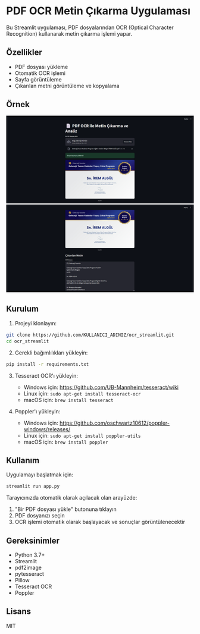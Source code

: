 # PDF OCR Metin Çıkarma Uygulaması

Bu Streamlit uygulaması, PDF dosyalarından OCR (Optical Character Recognition) kullanarak metin çıkarma işlemi yapar.

## Özellikler

- PDF dosyası yükleme
- Otomatik OCR işlemi
- Sayfa görüntüleme
- Çıkarılan metni görüntüleme ve kopyalama
  
## Örnek
![Web Interface](./ocr1.png)
![Web Interface](./ocr2.png)


## Kurulum

1. Projeyi klonlayın:
```bash
git clone https://github.com/KULLANICI_ADINIZ/ocr_streamlit.git
cd ocr_streamlit
```

2. Gerekli bağımlılıkları yükleyin:
```bash
pip install -r requirements.txt
```

3. Tesseract OCR'ı yükleyin:
   - Windows için: https://github.com/UB-Mannheim/tesseract/wiki
   - Linux için: `sudo apt-get install tesseract-ocr`
   - macOS için: `brew install tesseract`

4. Poppler'ı yükleyin:
   - Windows için: https://github.com/oschwartz10612/poppler-windows/releases/
   - Linux için: `sudo apt-get install poppler-utils`
   - macOS için: `brew install poppler`

## Kullanım

Uygulamayı başlatmak için:

```bash
streamlit run app.py
```

Tarayıcınızda otomatik olarak açılacak olan arayüzde:
1. "Bir PDF dosyası yükle" butonuna tıklayın
2. PDF dosyanızı seçin
3. OCR işlemi otomatik olarak başlayacak ve sonuçlar görüntülenecektir

## Gereksinimler

- Python 3.7+
- Streamlit
- pdf2image
- pytesseract
- Pillow
- Tesseract OCR
- Poppler

## Lisans

MIT 
